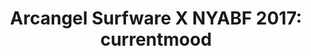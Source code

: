 ---
ee_id_show: '4423'
title: 'Arcangel Surfware X NYABF 2017: currentmood'
url: arcangel-surfware-x-nyabf-2017-currentmood
live_url:
year: '2017'
venue: NYABF
state_country: New York
type:
dates:
wwwnews:
wwweblast:
www:
pitch: "​Testing out a “menu” &amp; dropped the Tony Conrad bot, as well as a line
  of fidget spinners."
ps:
credits:
download:
layout: shows
---